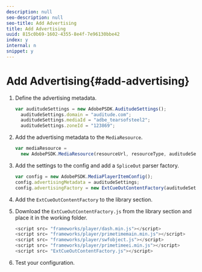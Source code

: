 ```yaml
---
description: null
seo-description: null
seo-title: Add Advertising
title: Add Advertising
uuid: 815c0b69-1602-4355-8e4f-7e96130bbe42
index: y
internal: n
snippet: y
---
```


# Add Advertising{#add-advertising}

1. Define the advertising metadata.

   ```js
   var auditudeSettings = new AdobePSDK.AuditudeSettings(); 
     auditudeSettings.domain = "auditude.com"; 
     auditudeSettings.mediaId = "adbe_tearsofsteel2"; 
     auditudeSettings.zoneId = "123869";
   ```

1. Add the advertising metadata to the `MediaResource`.

   ```js
   var mediaResource =  
     new AdobePSDK.MediaResource(resourceUrl, resourceType, auditudeSettings, false);
   ```

1. Add the settings to the config and add a `SpliceOut` parser factory.

   ```js
   var config = new AdobePSDK.MediaPlayerItemConfig(); 
   config.advertisingMetadata = auditudeSettings; 
   config.advertisingFactory = new ExtCueOutContentFactory(auditudeSettings);
   ```

1. Add the `ExtCueOutContentFactory` to the library section.
1. Download the `ExtCueOutContentFactory.js` from the library section and place it in the working folder.

   ```js
   <script src= "frameworks/player/dash.min.js"></script> 
   <script src= "frameworks/player/primetimemain.min.js"></script> 
   <script src= "frameworks/player/swfobject.js"></script> 
   <script src= "frameworks/player/primetimeei.min.js"></script> 
   <script src= "ExtCueOutContentFactory.js"></script>
   ```

1. Test your configuration.
